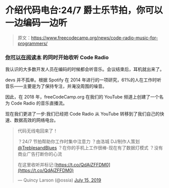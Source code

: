 # 介绍代码电台:24/7 爵士乐节拍，你可以一边编码一边听

> 原文：<https://www.freecodecamp.org/news/code-radio-music-for-programmers/>

### **[你可以在阅读本](https://coderadio.freecodecamp.org)** 的同时开始收听 Code Radio

我认识的大多数开发人员在编码的时候都会听音乐。会议结束后，耳机就出来了。

devs 并不孤单。根据 Spotify 在 2014 年进行的一项研究，61%的人在工作时听音乐——主要是为了保持专注，并淹没周围的噪音。

因此，在 2018 年，freeCodeCamp.org 在我们的 YouTube 频道上创建了一个名为 Code Radio 的音乐直播流。

现在我们更进了一步:我们已经把 Code Radio 从 YouTube 转移到了我们自己的快速、数据高效的网络电台。

> 代码无线电回来了！
> 
> ？24/7 节拍帮助你工作时集中注意力
> ？由洛城 DJ/制作人策划 [@TreblesandBlues](https://twitter.com/TreblesandBlues?ref_src=twsrc%5Etfw)
> ？在你的手机上工作很棒-现在有了数据灯模式
> ？没有商业广告打断你的心流
> 
> 在这里收听并标记:[https://t.co/QdAjZFFDM0](https://t.co/QdAjZFFDM0)
> 
> — Quincy Larson (@ossia) [July 15, 2019](https://twitter.com/ossia/status/1150846010412941314?ref_src=twsrc%5Etfw)